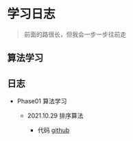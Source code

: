 # 学习日志

> 前面的路很长，但我会一步一步往前走

## 算法学习

## 日志

- Phase01 算法学习

  - 2021.10.29 排序算法

    - 代码 [github](https://github.com/jimixy/jie-studybook/tree/main/src/algorithm/sortArr)
